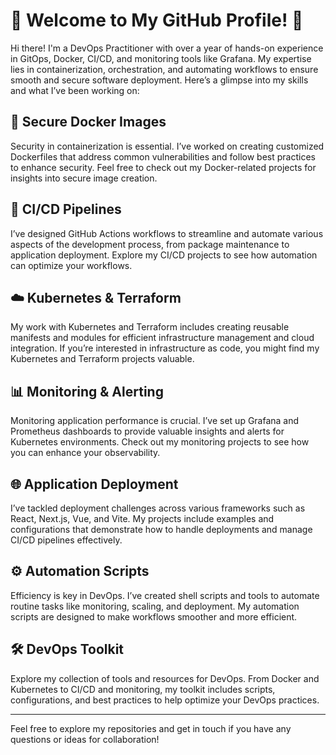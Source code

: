 # 🌟 Welcome to My GitHub Profile! 🌟

Hi there! I'm a DevOps Practitioner with over a year of hands-on experience in GitOps, Docker, CI/CD, and monitoring tools like Grafana. My expertise lies in containerization, orchestration, and automating workflows to ensure smooth and secure software deployment. Here’s a glimpse into my skills and what I’ve been working on:

## 🔐 **Secure Docker Images**

Security in containerization is essential. I’ve worked on creating customized Dockerfiles that address common vulnerabilities and follow best practices to enhance security. Feel free to check out my Docker-related projects for insights into secure image creation.

## 🚀 **CI/CD Pipelines**

I’ve designed GitHub Actions workflows to streamline and automate various aspects of the development process, from package maintenance to application deployment. Explore my CI/CD projects to see how automation can optimize your workflows.

## ☁️ **Kubernetes & Terraform**

My work with Kubernetes and Terraform includes creating reusable manifests and modules for efficient infrastructure management and cloud integration. If you’re interested in infrastructure as code, you might find my Kubernetes and Terraform projects valuable.

## 📊 **Monitoring & Alerting**

Monitoring application performance is crucial. I’ve set up Grafana and Prometheus dashboards to provide valuable insights and alerts for Kubernetes environments. Check out my monitoring projects to see how you can enhance your observability.

## 🌐 **Application Deployment**

I’ve tackled deployment challenges across various frameworks such as React, Next.js, Vue, and Vite. My projects include examples and configurations that demonstrate how to handle deployments and manage CI/CD pipelines effectively.

## ⚙️ **Automation Scripts**

Efficiency is key in DevOps. I’ve created shell scripts and tools to automate routine tasks like monitoring, scaling, and deployment. My automation scripts are designed to make workflows smoother and more efficient.

## 🛠️ **DevOps Toolkit**

Explore my collection of tools and resources for DevOps. From Docker and Kubernetes to CI/CD and monitoring, my toolkit includes scripts, configurations, and best practices to help optimize your DevOps practices.

---

Feel free to explore my repositories and get in touch if you have any questions or ideas for collaboration!
